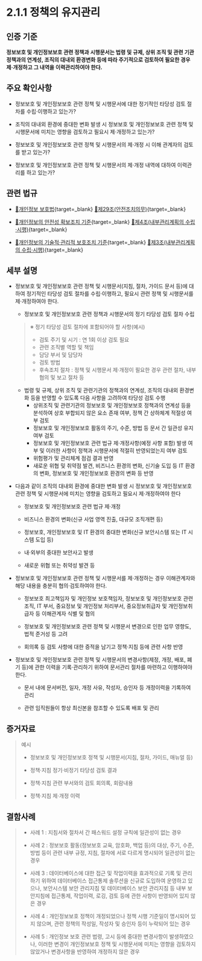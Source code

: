 # 2.1.1 정책의 유지관리

## 인증 기준

**정보보호 및 개인정보보호 관련 정책과 시행문서는 법령 및 규제, 상위 조직 및 관련 기관 정책과의 연계성, 조직의 대내외 환경변화 등에 따라 주기적으로 검토하여 필요한 경우 제·개정하고 그 내역을 이력관리하여야 한다.**

## 주요 확인사항

- 정보보호 및 개인정보보호 관련 정책 및 시행문서에 대한 정기적인 타당성 검토 절차를 수립·이행하고 있는가?

- 조직의 대내외 환경에 중대한 변화 발생 시 정보보호 및 개인정보보호 관련 정책 및 시행문서에 미치는 영향을 검토하고 필요시 제·개정하고 있는가?

- 정보보호 및 개인정보보호 관련 정책 및 시행문서의 제·개정 시 이해 관계자의 검토를 받고 있는가?

- 정보보호 및 개인정보보호 관련 정책 및 시행문서의 제·개정 내역에 대하여 이력관리를 하고 있는가?

## 관련 법규

- [🔗개인정보 보호법](https://www.law.go.kr/법령/개인정보보호법/(20200805,16930,20200204)/제29조 "새 창에서 열기"){target=_blank} [🔗제29조(안전조치의무)](https://www.law.go.kr/법령/개인정보보호법/제29조 "새 창에서 열기"){target=_blank}

- [🔗개인정보의 안전성 확보조치 기준](https://www.law.go.kr/행정규칙/(개인정보보호위원회)개인정보의안전성확보조치기준/(2021-2,20210915)/제4조 "새 창에서 열기"){target=_blank} [🔗제4조(내부관리계획의 수립·시행)](https://www.law.go.kr/행정규칙/(개인정보보호위원회)개인정보의안전성확보조치기준/제4조 "새 창에서 열기"){target=_blank}

- [🔗개인정보의 기술적·관리적 보호조치 기준](https://www.law.go.kr/행정규칙/(개인정보보호위원회)개인정보의기술적·관리적보호조치기준/(2021-3,20210915)/제3조 "새 창에서 열기"){target=_blank} [🔗제3조(내부관리계획의 수립·시행)](https://www.law.go.kr/행정규칙/(개인정보보호위원회)개인정보의기술적·관리적보호조치기준/제3조 "새 창에서 열기"){target=_blank}

## 세부 설명

- 정보보호 및 개인정보보호 관련 정책 및 시행문서(지침, 절차, 가이드 문서 등)에 대하여 정기적인 타당성 검토 절차를 수립·이행하고, 필요시 관련 정책 및 시행문서를 제·개정하여야 한다.

    - 정보보호 및 개인정보보호 관련 정책과 시행문서의 정기 타당성 검토 절차 수립
    >
    > ※ 정기 타당성 검토 절차에 포함되어야 할 사항(예시)
    >
    > - 검토 주기 및 시기 : 연 1회 이상 검토 필요
    > - 관련 조직별 역할 및 책임
    > - 담당 부서 및 담당자
    > - 검토 방법
    > - 후속조치 절차 : 정책 및 시행문서 제·개정이 필요한 경우 관련 절차, 내부 협의 및 보고 절차 등

    - 법령 및 규제, 상위 조직 및 관련기관의 정책과의 연계성, 조직의 대내외 환경변화 등을 반영할 수 있도록 다음 사항을 고려하여 타당성 검토 수행
        - 상위조직 및 관련기관의 정보보호 및 개인정보보호 정책과의 연계성 등을 분석하여 상호 부합되지 않은 요소 존재 여부, 정책 간 상하체계 적절성 여부 검토
        - 정보보호 및 개인정보보호 활동의 주기, 수준, 방법 등 문서 간 일관성 유지 여부 검토
        - 정보보호 및 개인정보보호 관련 법규 제·개정사항(예정 사항 포함) 발생 여부 및 이러한 사항이 정책과 시행문서에 적절히 반영되었는지 여부 검토
        - 위험평가 및 관리체계 점검 결과 반영
        - 새로운 위협 및 취약점 발견, 비즈니스 환경의 변화, 신기술 도입 등 IT 환경의 변화, 정보보호 및 개인정보보호 환경의 변화 등 반영

- 다음과 같이 조직의 대내외 환경에 중대한 변화 발생 시 정보보호 및 개인정보보호 관련 정책 및 시행문서에 미치는 영향을 검토하고 필요시 제·개정하여야 한다

    - 정보보호 및 개인정보보호 관련 법규 제·개정

    - 비즈니스 환경의 변화(신규 사업 영역 진출, 대규모 조직개편 등)

    - 정보보호, 개인정보보호 및 IT 환경의 중대한 변화(신규 보안시스템 또는 IT 시스템 도입 등)

    - 내·외부의 중대한 보안사고 발생

    - 새로운 위협 또는 취약성 발견 등

- 정보보호 및 개인정보보호 관련 정책 및 시행문서를 제·개정하는 경우 이해관계자와 해당 내용을 충분히 협의·검토하여야 한다.

    - 정보보호 최고책임자 및 개인정보 보호책임자, 정보보호 및 개인정보보호 관련 조직, IT 부서, 중요정보 및 개인정보 처리부서, 중요정보취급자 및 개인정보취급자 등 이해관계자 식별 및 협의

    - 정보보호 및 개인정보보호 관련 정책 및 시행문서 변경으로 인한 업무 영향도, 법적 준거성 등 고려

    - 회의록 등 검토 사항에 대한 증적을 남기고 정책·지침 등에 관련 사항 반영

- 정보보호 및 개인정보보호 관련 정책 및 시행문서의 변경사항(제정, 개정, 배포, 폐기 등)에 관한 이력을 기록·관리하기 위하여 문서관리 절차를 마련하고 이행하여야 한다.

    - 문서 내에 문서버전, 일자, 개정 사유, 작성자, 승인자 등 개정이력을 기록하여 관리

    - 관련 임직원들이 항상 최신본을 참조할 수 있도록 배포 및 관리

## 증거자료

> 예시
>
> - 정보보호 및 개인정보보호 정책 및 시행문서(지침, 절차, 가이드, 매뉴얼 등)
>
> - 정책·지침 정기·비정기 타당성 검토 결과
>
> - 정책·지침 관련 부서와의 검토 회의록, 회람내용
>
> - 정책·지침 제·개정 이력

## 결함사례

> - 사례 1 : 지침서와 절차서 간 패스워드 설정 규칙에 일관성이 없는 경우
>
> - 사례 2 : 정보보호 활동(정보보호 교육, 암호화, 백업 등)의 대상, 주기, 수준, 방법 등이 관련 내부 규정, 지침, 절차에 서로 다르게 명시되어 일관성이 없는 경우
>
> - 사례 3 : 데이터베이스에 대한 접근 및 작업이력을 효과적으로 기록 및 관리하기 위하여 데이터베이스 접근통제 솔루션을 신규로 도입하여 운영하고 있으나, 보안시스템 보안 관리지침 및 데이터베이스 보안 관리지침 등 내부 보안지침에 접근통제, 작업이력, 로깅, 검토 등에 관한 사항이 반영되어 있지 않은 경우
>
> - 사례 4 : 개인정보보호 정책이 개정되었으나 정책 시행 기준일이 명시되어 있지 않으며, 관련 정책의 작성일, 작성자 및 승인자 등이 누락되어 있는 경우
>
> - 사례 5 : 개인정보 보호 관련 법령, 고시 등에 중대한 변경사항이 발생하였으나, 이러한 변경이 개인정보보호 정책 및 시행문서에 미치는 영향을 검토하지 않았거나 변경사항을 반영하여 개정하지 않은 경우
